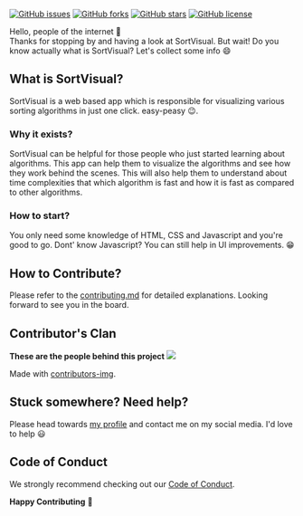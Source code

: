 [![GitHub issues](https://img.shields.io/github/issues/dipanshparmar/sortvisual?style=for-the-badge)](https://github.com/dipanshparmar/sortvisual/issues)
[![GitHub forks](https://img.shields.io/github/forks/dipanshparmar/sortvisual?style=for-the-badge)](https://github.com/dipanshparmar/sortvisual/network)
[![GitHub stars](https://img.shields.io/github/stars/dipanshparmar/sortvisual?style=for-the-badge)](https://github.com/dipanshparmar/sortvisual/stargazers)
[![GitHub license](https://img.shields.io/github/license/dipanshparmar/sortvisual?style=for-the-badge)](https://github.com/dipanshparmar/sortvisual/blob/master/LICENSE)

Hello, people of the internet :wave:<br/>
Thanks for stopping by and having a look at SortVisual. But wait! Do you know actually what is SortVisual? Let's collect some info :smile:

## What is SortVisual?
SortVisual is a web based app which is responsible for visualizing various sorting algorithms in just one click. easy-peasy :wink:.

### Why it exists?
SortVisual can be helpful for those people who just started learning about algorithms. This app can help them to visualize the algorithms and see how they work behind the scenes. This will also help them to understand about time complexities that which algorithm is fast and how it is fast as compared to other algorithms.

### How to start?
You only need some knowledge of HTML, CSS and Javascript and you're good to go. Dont' know Javascript? You can still help in UI improvements. :grin:

## How to Contribute?
Please refer to the [contributing.md](https://github.com/dipanshparmar/sortvisual/blob/master/CONTRIBUTING.md) for detailed explanations. Looking forward to see you in the board.

## Contributor's Clan
**These are the people behind this project**
<a href="https://github.com/dipanshparmar/sortvisual/graphs/contributors">
  <img src="https://contrib.rocks/image?repo=dipanshparmar/sortvisual" />
</a>

Made with [contributors-img](https://contrib.rocks).

## Stuck somewhere? Need help?
Please head towards [my profile](https://github.com/dipanshparmar) and contact me on my social media. I'd love to help :smiley:

## Code of Conduct
We strongly recommend checking out our [Code of Conduct](https://github.com/dipanshparmar/sortvisual/blob/master/code-of-conduct.md).

**Happy Contributing** :tada:
